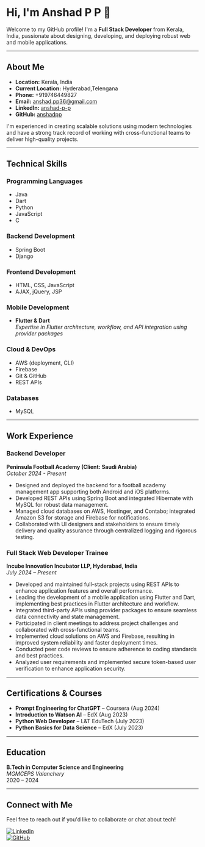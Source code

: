 # Hi, I'm Anshad P P 👋

Welcome to my GitHub profile! I'm a **Full Stack Developer** from Kerala, India, passionate about designing, developing, and deploying robust web and mobile applications.

---

## About Me

- **Location:** Kerala, India
- **Current Location:** Hyderabad,Telengana 
- **Phone:** +919746449827  
- **Email:** [anshad.pp36@gmail.com](mailto:anshad.pp36@gmail.com)  
- **LinkedIn:** [anshad-p-p](https://in.linkedin.com/in/anshad-p-p)  
- **GitHub:** [anshadpp](https://github.com/anshadpp)

I'm experienced in creating scalable solutions using modern technologies and have a strong track record of working with cross-functional teams to deliver high-quality projects.

---

## Technical Skills

### Programming Languages
- Java
- Dart
- Python
- JavaScript
- C

### Backend Development
- Spring Boot
- Django

### Frontend Development
- HTML, CSS, JavaScript
- AJAX, jQuery, JSP

### Mobile Development
- **Flutter & Dart**  
  *Expertise in Flutter architecture, workflow, and API integration using provider packages*

### Cloud & DevOps
- AWS (deployment, CLI)
- Firebase
- Git & GitHub
- REST APIs

### Databases
- MySQL

---

## Work Experience

### Backend Developer  
**Peninsula Football Academy (Client: Saudi Arabia)**  
*October 2024 - Present*  
- Designed and deployed the backend for a football academy management app supporting both Android and iOS platforms.
- Developed REST APIs using Spring Boot and integrated Hibernate with MySQL for robust data management.
- Managed cloud databases on AWS, Hostinger, and Contabo; integrated Amazon S3 for storage and Firebase for notifications.
- Collaborated with UI designers and stakeholders to ensure timely delivery and quality assurance through centralized logging and rigorous testing.

### Full Stack Web Developer Trainee  
**Incube Innovation Incubator LLP, Hyderabad, India**  
*July 2024 – Present*  
- Developed and maintained full-stack projects using REST APIs to enhance application features and overall performance.
- Leading the development of a mobile application using Flutter and Dart, implementing best practices in Flutter architecture and workflow.
- Integrated third-party APIs using provider packages to ensure seamless data connectivity and state management.
- Participated in client meetings to address project challenges and collaborated with cross-functional teams.
- Implemented cloud solutions on AWS and Firebase, resulting in improved system reliability and faster deployment times.
- Conducted peer code reviews to ensure adherence to coding standards and best practices.
- Analyzed user requirements and implemented secure token-based user verification to enhance application security.

---

## Certifications & Courses

- **Prompt Engineering for ChatGPT** – Coursera (Aug 2024)
- **Introduction to Watson AI** – EdX (Aug 2023)
- **Python Web Developer** – L&T EduTech (July 2023)
- **Python Basics for Data Science** – EdX (July 2023)

---

## Education

**B.Tech in Computer Science and Engineering**  
*MGMCEPS Valanchery*  
2020 – 2024

---

## Connect with Me

Feel free to reach out if you'd like to collaborate or chat about tech!

[![LinkedIn](https://img.shields.io/badge/LinkedIn-anshad--p--p-blue)](https://in.linkedin.com/in/anshad-p-p)  
[![GitHub](https://img.shields.io/badge/GitHub-anshadpp-black)](https://github.com/anshadpp)

